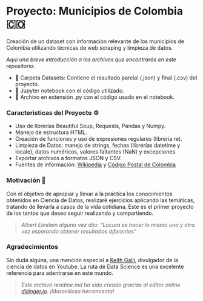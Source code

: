 # Proyecto: Municipios de Colombia 🇨🇴

Creación de un dataset con información relevante de los municipios de Colombia utilizando técnicas de web scraping y limpieza de datos.

*Aquí una breve introducción a los archivos que encontrarás en este repositorio:*

- 📂 Carpeta Datasets: Contiene el resultado parcial (.json) y final (.csv) del proyecto.
- 📙 Jupyter notebook con el código utilizado.
- 🐍 Archivo en extensión .py con el código usado en el notebook.

### Caracteristicas del Proyecto ⚙️

- Uso de librerías Beautiful Soup, Requests, Pandas y Numpy.
- Manejo de estructura HTML.
- Creación de funciones y uso de expresiones regulares (librería re).
- Limpieza de Datos: manejo de strings, fechas (librerías datetime y locale), datos numéricos, valores faltantes (NaN) y excepciones.
- Exportar archivos a formatos JSON y CSV.
- Fuentes de información: [Wikipedia](https://es.wikipedia.org) y [Código Postal de Colombia](https://codigo-postal.co/colombia/)

### Motivación 💯

Con el objetivo de apropiar y llevar a la práctica los conocimientos obtenidos en Ciencia de Datos, realizaré ejercicios aplicando las temáticas, tratando de llevarla a casos de la vida cotidiana. Este es el primer proyecto de los tantos que deseo seguir realizando y compartiendo. 

> *Albert Einstein algúna vez dijo: “Locura es hacer lo mismo una y otra vez esperando obtener resultados diferentes”*

### Agradecimientos

Sin duda algúna, una mención especial a [Keith Galli](https://www.youtube.com/c/KGMIT), divulgador de la ciencia de datos en Youtube. La ruta de Data Science es una excelente referencia para adentrarse en este mundo. 

> *Este archivo readme.md ha sido creado gracias al editor online [dillinger.io](https://dillinger.io/). ¡Maravillosa herramienta!*
